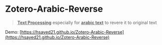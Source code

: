 # Zotero-Arabic-Reverse
> <u>**Text Processing**</u> especially for <u>**arabic text**</u> to revere it to original text

Demo: [https://hsayed21.github.io/Zotero-Arabic-Reverse](https://hsayed21.github.io/Zotero-Arabic-Reverse)